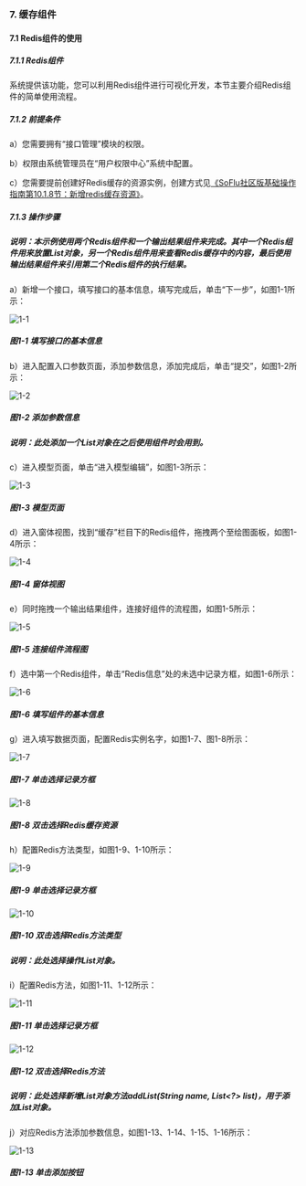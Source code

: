 ### 7. 缓存组件

#### 7.1 Redis组件的使用

##### 7.1.1 Redis组件

系统提供该功能，您可以利用Redis组件进行可视化开发，本节主要介绍Redis组件的简单使用流程。

##### 7.1.2 前提条件

a）您需要拥有“接口管理”模块的权限。

b）权限由系统管理员在“用户权限中心”系统中配置。

c）您需要提前创建好Redis缓存的资源实例，创建方式见[《SoFlu社区版基础操作指南第10.1.8节：新增redis缓存资源》](https://gitee.com/feisuanyz/SoFlu-adp/blob/master/SoFlu%E7%A4%BE%E5%8C%BA%E7%89%88%E6%95%99%E7%A8%8B/SoFlu%E7%A4%BE%E5%8C%BA%E7%89%88%E5%9F%BA%E7%A1%80%E6%93%8D%E4%BD%9C%E6%8C%87%E5%8D%97/10.%20%E8%B5%84%E6%BA%90%E5%AE%9E%E4%BE%8B/1.%20%E6%96%B0%E5%A2%9E%E8%B5%84%E6%BA%90%E5%AE%9E%E4%BE%8B.md#18-%E6%96%B0%E5%A2%9Eredis%E7%BC%93%E5%AD%98%E8%B5%84%E6%BA%90)。

##### 7.1.3 操作步骤

##### 说明：本示例使用两个Redis组件和一个输出结果组件来完成。其中一个Redis组件用来放置List对象，另一个Redis组件用来查看Redis缓存中的内容，最后使用输出结果组件来引用第二个Redis组件的执行结果。

a）新增一个接口，填写接口的基本信息，填写完成后，单击“下一步”，如图1-1所示：

![1-1](https://www.feisuanyz.com/fsimage/zc-image/cz_22_8_1_18.png)

##### 图1-1 填写接口的基本信息

b）进入配置入口参数页面，添加参数信息，添加完成后，单击“提交”，如图1-2所示：

![1-2](https://www.feisuanyz.com/fsimage/zc-image/cz_22_8_1_1.png)

##### 图1-2 添加参数信息

##### 说明：此处添加一个List对象在之后使用组件时会用到。

c）进入模型页面，单击“进入模型编辑”，如图1-3所示：

![1-3](https://www.feisuanyz.com/fsimage/zc-image/cz_22_8_1_19.png)

##### 图1-3 模型页面

d）进入窗体视图，找到“缓存”栏目下的Redis组件，拖拽两个至绘图面板，如图1-4所示：

![1-4](https://www.feisuanyz.com/fsimage/zc-image/cz_22_8_1_2.png)

##### 图1-4 窗体视图

e）同时拖拽一个输出结果组件，连接好组件的流程图，如图1-5所示：

![1-5](https://www.feisuanyz.com/fsimage/zc-image/cz_22_8_1_3.png)

##### 图1-5 连接组件流程图

f）选中第一个Redis组件，单击“Redis信息”处的未选中记录方框，如图1-6所示：

![1-6](https://www.feisuanyz.com/fsimage/zc-image/cz_22_8_1_4.png)

##### 图1-6 填写组件的基本信息

g）进入填写数据页面，配置Redis实例名字，如图1-7、图1-8所示：

![1-7](https://www.feisuanyz.com/fsimage/zc-image/cz_22_8_1_5.png)

##### 图1-7 单击选择记录方框

![1-8](https://www.feisuanyz.com/fsimage/zc-image/cz_22_8_1_6.png)

##### 图1-8 双击选择Redis缓存资源

h）配置Redis方法类型，如图1-9、1-10所示：

![1-9](https://www.feisuanyz.com/fsimage/zc-image/cz_22_8_1_7.png)

##### 图1-9 单击选择记录方框

![1-10](https://www.feisuanyz.com/fsimage/zc-image/cz_22_8_1_8.png)

##### 图1-10 双击选择Redis方法类型

##### 说明：此处选择操作List对象。

i）配置Redis方法，如图1-11、1-12所示：

![1-11](https://www.feisuanyz.com/fsimage/zc-image/cz_22_8_1_9.png)

##### 图1-11 单击选择记录方框

![1-12](https://www.feisuanyz.com/fsimage/zc-image/cz_22_8_1_10.png)

##### 图1-12 双击选择Redis方法

##### 说明：此处选择新增List对象方法addList(String name, List<?> list)，用于添加List对象。

j）对应Redis方法添加参数信息，如图1-13、1-14、1-15、1-16所示：

![1-13](https://www.feisuanyz.com/fsimage/zc-image/cz_22_8_1_11.png)

##### 图1-13 单击添加按钮
